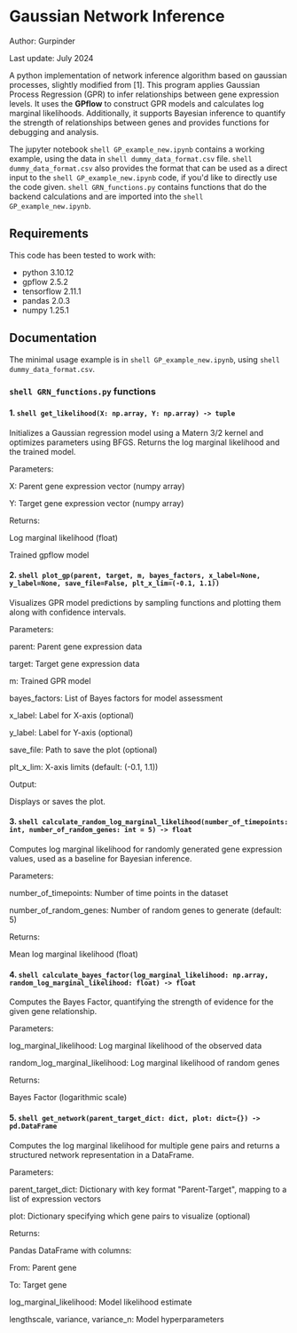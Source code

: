 # Gaussian Network Inference
Author: Gurpinder

Last update: July 2024

A python implementation of network inference algorithm based on gaussian processes, slightly modified from [1]. This program applies Gaussian Process Regression (GPR) to infer relationships between gene expression levels. It uses the **GPflow** to construct GPR models and calculates log marginal likelihoods. Additionally, it supports Bayesian inference to quantify the strength of relationships between genes and provides functions for debugging and analysis.

The jupyter notebook ```shell GP_example_new.ipynb``` contains a working example, using the data in ```shell dummy_data_format.csv``` file. ```shell dummy_data_format.csv``` also provides the format that can be used as a direct input to the ```shell GP_example_new.ipynb``` code, if you'd like to directly use the code given. ```shell GRN_functions.py``` contains functions that do the backend calculations and are imported into the ```shell GP_example_new.ipynb```.

## Requirements

This code has been tested to work with:
- python 3.10.12
- gpflow 2.5.2
- tensorflow 2.11.1
- pandas 2.0.3
- numpy 1.25.1

## Documentation

The minimal usage example is in ```shell GP_example_new.ipynb```, using ```shell dummy_data_format.csv```.

### ```shell GRN_functions.py``` functions

#### 1. ```shell get_likelihood(X: np.array, Y: np.array) -> tuple```
Initializes a Gaussian regression model using a Matern 3/2 kernel and optimizes parameters using BFGS. Returns the log marginal likelihood and the trained model.

Parameters:

X: Parent gene expression vector (numpy array)

Y: Target gene expression vector (numpy array)

Returns:

Log marginal likelihood (float)

Trained gpflow model


#### 2. ```shell plot_gp(parent, target, m, bayes_factors, x_label=None, y_label=None, save_file=False, plt_x_lim=(-0.1, 1.1))```

Visualizes GPR model predictions by sampling functions and plotting them along with confidence intervals.

Parameters:

parent: Parent gene expression data

target: Target gene expression data

m: Trained GPR model

bayes_factors: List of Bayes factors for model assessment

x_label: Label for X-axis (optional)

y_label: Label for Y-axis (optional)

save_file: Path to save the plot (optional)

plt_x_lim: X-axis limits (default: (-0.1, 1.1))

Output:

Displays or saves the plot.


#### 3. ```shell calculate_random_log_marginal_likelihood(number_of_timepoints: int, number_of_random_genes: int = 5) -> float```

Computes log marginal likelihood for randomly generated gene expression values, used as a baseline for Bayesian inference.

Parameters:

number_of_timepoints: Number of time points in the dataset

number_of_random_genes: Number of random genes to generate (default: 5)

Returns:

Mean log marginal likelihood (float)


#### 4. ```shell calculate_bayes_factor(log_marginal_likelihood: np.array, random_log_marginal_likelihood: float) -> float```

Computes the Bayes Factor, quantifying the strength of evidence for the given gene relationship.

Parameters:

log_marginal_likelihood: Log marginal likelihood of the observed data

random_log_marginal_likelihood: Log marginal likelihood of random genes

Returns:

Bayes Factor (logarithmic scale)

#### 5. ```shell get_network(parent_target_dict: dict, plot: dict={}) -> pd.DataFrame```

Computes the log marginal likelihood for multiple gene pairs and returns a structured network representation in a DataFrame.

Parameters:

parent_target_dict: Dictionary with key format "Parent-Target", mapping to a list of expression vectors

plot: Dictionary specifying which gene pairs to visualize (optional)

Returns:

Pandas DataFrame with columns:

From: Parent gene

To: Target gene

log_marginal_likelihood: Model likelihood estimate

lengthscale, variance, variance_n: Model hyperparameters





